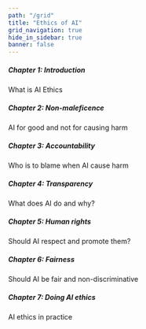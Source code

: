 ```yaml
---
path: "/grid"
title: "Ethics of AI"
grid_navigation: true
hide_in_sidebar: true
banner: false
---
```


<course-grid>
    <course-grid-card title="chapter01" url="chapter-1/1-a-guide-to-ai-ethics">

<course-grid-text><H5>Chapter 1: Introduction</H5><span>What is AI Ethics</span></course-grid-text>

</course-grid-card>
    <course-grid-card title="chapter02" url="/chapter-2/1-what-should-we-do">

<course-grid-text><H5>Chapter 2: Non-maleficence</H5><span>AI for good and not for causing harm</span></course-grid-text>

</course-grid-card>
    <course-grid-card title="chapter03" url="/chapter-3/1-algorithms-and-accountability">

<course-grid-text><H5>Chapter 3: Accountability</H5><span>Who is to blame when AI cause harm</span></course-grid-text>

</course-grid-card>
    <course-grid-card title="chapter04" url="chapter-4/1-transparency-in-ai">

<course-grid-text><H5>Chapter 4: Transparency</H5><span>What does AI do and why?</span></course-grid-text>

</course-grid-card>
    <course-grid-card title="chapter05" url="chapter-5/1-introduction">

<course-grid-text><H5>Chapter 5: Human rights</H5><span>Should AI respect and promote them?</span></course-grid-text>

</course-grid-card>
    <course-grid-card title="chapter06" url="chapter-6/1-what-is-fairness">

<course-grid-text><H5>Chapter 6: Fairness</H5><span>Should AI be fair and non-discriminative</span></course-grid-text>

</course-grid-card>
    <course-grid-card title="chapter07" url="/chapter-7/1-from-principles-to-doing">

<course-grid-text><H5>Chapter 7: Doing AI ethics</H5><span>AI ethics in practice</span></course-grid-text>

</course-grid-card>

</course-grid>


